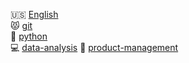 🇺🇸 [English](English/English-index.md)<br>
😾 [git](git/git-index.md)<br>
🎫 [python](python/python-index.md)<br>
💻 [data-analysis](data-analysis/data-analysis-index.md)
🐷 [product-management](product-management-index.md)
